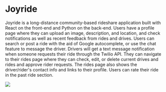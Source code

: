 # Joyride

Joyride is a long-distance community-based rideshare application built with React on the front-end and Python on the back-end. Users have a profile page where they can upload an image, description, and location, and check notifications as well as recent feedback from rides and drives. Users can search or post a ride with the aid of Google autocomplete, or use the chat feature to message the driver. Drivers will get a text message notification when someone requests their ride through the Twilio API. They can navigate to their rides page where they can check, edit, or delete current drives and rides and approve rider requests. The rides page also shows the driver/rider's contact info and links to their profile. Users can rate their ride in the past ride section.

![](Homepage_)
